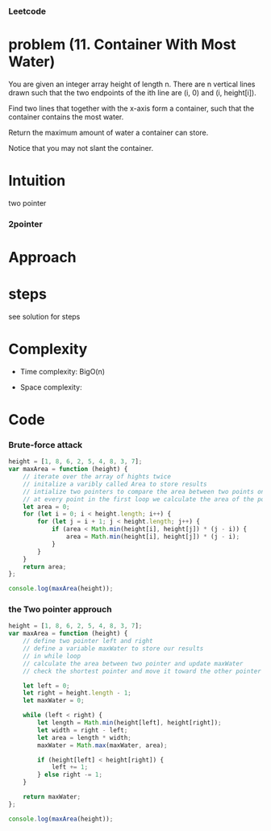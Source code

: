 ### Leetcode

# problem (11. Container With Most Water)

You are given an integer array height of length n. There are n vertical lines drawn such that the two endpoints of the ith line are (i, 0) and (i, height[i]).

Find two lines that together with the x-axis form a container, such that the container contains the most water.

Return the maximum amount of water a container can store.

Notice that you may not slant the container.

# Intuition

two pointer

### 2pointer

<!-- Describe your first thoughts on how to solve this problem. -->

# Approach

<!-- Describe your approach to solving the problem. -->

# steps

see solution for steps

# Complexity

-   Time complexity: BigO(n)
<!-- Add your time complexity here, e.g. $$O(n)$$ -->

-   Space complexity:
<!-- Add your space complexity here, e.g. $$O(n)$$ -->

# Code

### Brute-force attack

```js
height = [1, 8, 6, 2, 5, 4, 8, 3, 7];
var maxArea = function (height) {
	// iterate over the array of hights twice
	// initalize a varibly called Area to store results
	// intialize two pointers to compare the area between two points one in the first loop stating at zero and the other in the second loo starting one step ahead of the first pointer.
	// at every point in the first loop we calculate the area of the point at index of i and j
	let area = 0;
	for (let i = 0; i < height.length; i++) {
		for (let j = i + 1; j < height.length; j++) {
			if (area < Math.min(height[i], height[j]) * (j - i)) {
				area = Math.min(height[i], height[j]) * (j - i);
			}
		}
	}
	return area;
};

console.log(maxArea(height));
```

### the Two pointer approuch

```js
height = [1, 8, 6, 2, 5, 4, 8, 3, 7];
var maxArea = function (height) {
	// define two pointer left and right
	// define a variable maxWater to store our results
	// in while loop
	// calculate the area between two pointer and update maxWater
	// check the shortest pointer and move it toward the other pointer

	let left = 0;
	let right = height.length - 1;
	let maxWater = 0;

	while (left < right) {
		let length = Math.min(height[left], height[right]);
		let width = right - left;
		let area = length * width;
		maxWater = Math.max(maxWater, area);

		if (height[left] < height[right]) {
			left += 1;
		} else right -= 1;
	}

	return maxWater;
};

console.log(maxArea(height));
```
